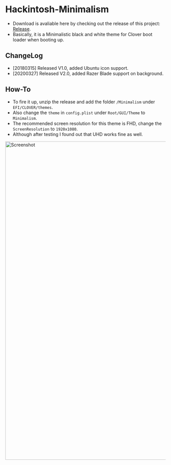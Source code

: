 # Hackintosh-Minimalism
* Download is avaliable here by checking out the release of this project: [Release](https://github.com/Errrneist/Hackintosh-Minimalism/releases/tag/1.0).
* Basically, it is a Minimalistic black and white theme for Clover boot loader when booting up.

## ChangeLog
* [20180315] Released V1.0, added Ubuntu icon support.
* [20200327] Released V2.0, added Razer Blade support on background.

## How-To
* To fire it up, unzip the release and add the folder `/Minimalism` under `EFI/CLOVER/themes`.
* Also change the `theme` in `config.plist` under `Root/GUI/Theme` to `Minimalism`.
* The recommended screen resolution for this theme is FHD, change the `ScreenResolution` to `1920x1080`.
* Although after testing I found out that UHD works fine as well.
<img align="center" src="https://github.com/Errrneist/Hackintosh-Minimalism/blob/master/screenshot.png" alt="Screenshot" width="1000">
